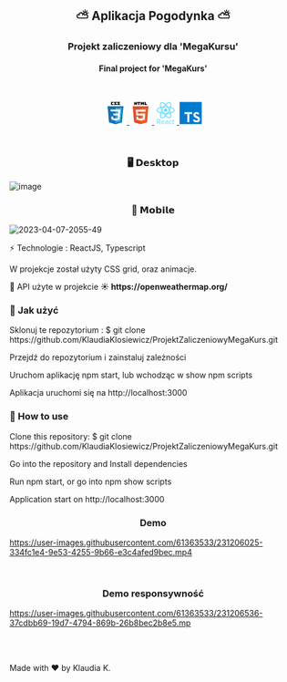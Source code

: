 <h2 align="center">⛅ Aplikacja Pogodynka ⛅</h2>
<h3 align="center"> Projekt zaliczeniowy dla 'MegaKursu' </h3>
<h4 align="center"> Final project for 'MegaKurs'</h4>
</br>

<p align="center"> <a href="https://www.w3schools.com/css/" target="_blank" rel="noreferrer"> <img src="https://raw.githubusercontent.com/devicons/devicon/master/icons/css3/css3-original-wordmark.svg" alt="css3" width="40" height="40"/> </a> <a href="https://www.w3.org/html/" target="_blank" rel="noreferrer"> <img src="https://raw.githubusercontent.com/devicons/devicon/master/icons/html5/html5-original-wordmark.svg" alt="html5" width="40" height="40"/> </a> <a href="https://reactjs.org/" target="_blank" rel="noreferrer"> <img src="https://raw.githubusercontent.com/devicons/devicon/master/icons/react/react-original-wordmark.svg" alt="react" width="40" height="40"/> </a> <a href="https://www.typescriptlang.org/" target="_blank" rel="noreferrer"> <img src="https://raw.githubusercontent.com/devicons/devicon/master/icons/typescript/typescript-original.svg" alt="typescript" width="40" height="40"/> </a> </p>
</br>
<h3 align="center">🖥️ 𝗗𝗲𝘀𝗸𝘁𝗼𝗽</h3>

![image](https://user-images.githubusercontent.com/61363533/230654653-ddca0e30-4d80-45fb-b7bb-b7a7ce2983e9.png)

<h3 align="center">📱 𝗠𝗼𝗯𝗶𝗹𝗲</h3>

![2023-04-07-2055-49](https://user-images.githubusercontent.com/61363533/230666286-9cc1a4c3-cce4-4076-a20b-27ad4395d7f6.gif)



<p>⚡️ Technologie : ReactJS, Typescript</p>
<p> W projekcje został użyty CSS grid, oraz animacje.</p>
 

<p>📡 API użyte w projekcie <strong> ☀️ https://openweathermap.org/</strong> </p>

<h3 align="left">📌  Jak użyć </h3>
<p> Sklonuj te repozytorium : $ git clone https://github.com/KlaudiaKlosiewicz/ProjektZaliczeniowyMegaKurs.git </p>
<p> Przejdź do repozytorium i zainstaluj zależności </p>
<p> Uruchom aplikację npm start, lub wchodząc w show npm scripts</p>
<p>Aplikacja uruchomi się na http://localhost:3000 </p>

<h3 align="left">📌 How to use </h3>
<p> Clone this repository: $ git clone https://github.com/KlaudiaKlosiewicz/ProjektZaliczeniowyMegaKurs.git </p>
<p> Go into the repository and Install dependencies </p>
<p>Run npm start, or go into npm show scripts </p>
<p>Application start on http://localhost:3000</p>

<h3 align="center">Demo</h3>

https://user-images.githubusercontent.com/61363533/231206025-334fc1e4-9e53-4255-9b66-e3c4afed9bec.mp4

</br>

<h3 align="center">Demo responsywność</h3>

https://user-images.githubusercontent.com/61363533/231206536-37cdbb69-19d7-4794-869b-26b8bec2b8e5.mp


</br>

</br>

<p> Made with ❤ by Klaudia K. </p>


